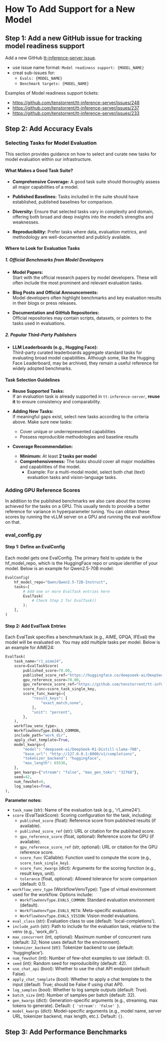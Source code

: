 # How To Add Support for a New Model

## Step 1: Add a new GitHub issue for tracking model readiness support

Add a new GitHub [tt-inference-server issue](https://github.com/tenstorrent/tt-inference-server/issues).

- use issue name format: `Model readiness support: {MODEL_NAME}`
- creat sub-issues for:
    - `Evals: {MODEL_NAME}`
    - `Benchmark targets: {MODEL_NAME}`

Examples of Model readiness support tickets:
* https://github.com/tenstorrent/tt-inference-server/issues/248
* https://github.com/tenstorrent/tt-inference-server/issues/237
* https://github.com/tenstorrent/tt-inference-server/issues/233


## Step 2: Add Accuracy Evals

### Selecting Tasks for Model Evaluation

This section provides guidance on how to select and curate new tasks for model evaluation within our infrastructure.


#### What Makes a Good Task Suite?

- **Comprehensive Coverage:**  A good task suite should thoroughly assess all major capabilities of a model.

- **Published Baselines:**  Tasks included in the suite should have established, published baselines for comparison.

- **Diversity:**  Ensure that selected tasks vary in complexity and domain, offering both broad and deep insights into the model’s strengths and weaknesses.

- **Reproducibility:**  Prefer tasks where data, evaluation metrics, and methodology are well-documented and publicly available.



#### Where to Look for Evaluation Tasks

##### 1. Official Benchmarks from Model Developers

- **Model Papers:**  
  Start with the official research papers by model developers. These will often include the most prominent and relevant evaluation tasks.

- **Blog Posts and Official Announcements:**  
  Model developers often highlight benchmarks and key evaluation results in their blogs or press releases.

- **Documentation and GitHub Repositories:**  
  Official repositories may contain scripts, datasets, or pointers to the tasks used in evaluations.

##### 2. Popular Third-Party Publishers

- **LLM Leaderboards (e.g., Hugging Face):**  
  Third-party curated leaderboards aggregate standard tasks for evaluating broad model capabilities. Although some, like the Hugging Face Leaderboard, may be archived, they remain a useful reference for widely adopted benchmarks.


#### Task Selection Guidelines

- **Reuse Supported Tasks:**  
  If an evaluation task is already supported in `tt-inference-server`, **reuse it** to ensure consistency and comparability.

- **Adding New Tasks:**  
  If meaningful gaps exist, select new tasks according to the criteria above. Make sure new tasks:
  - Cover unique or underrepresented capabilities
  - Possess reproducible methodologies and baseline results

- **Coverage Recommendation:**  
  - **Minimum:** At least **2 tasks per model**
  - **Comprehensiveness:** The tasks should cover all major modalities and capabilities of the model.
    - Example: For a multi-modal model, select both chat (text) evaluation tasks and vision-language tasks.

### Adding GPU Reference Scores

In addition to the published benchmarks we also care about the scores achieved for the tasks on a GPU. This usually tends to provide a better reference for variance in hyperparameter tuning. You can obtain these scores by running the vLLM server on a GPU and running the eval workflow on that.


### eval_config.py

#### Step 1: Define an EvalConfig
Each model gets one EvalConfig. The primary field to update is the hf_model_repo, which is the HuggingFace repo or unique identifier of your model. Below is an example for Qwen2.5-70B model:

```python
EvalConfig(
    hf_model_repo="Qwen/Qwen2.5-72B-Instruct",
    tasks=[
        # Add one or more EvalTask entries here
        EvalTask(
            # Check Step 2 for EvalTask()
        );  
    ],
)
```
#### Step 2: Add EvalTask Entries
Each EvalTask specifies a benchmark/task (e.g., AIME, GPQA, IFEval) the model will be evaluated on. You may add multiple tasks per model. Below is an example for AIME24:
```python
EvalTask(
    task_name="r1_aime24",
    score=EvalTaskScore(
        published_score=70.00,
        published_score_ref="https://huggingface.co/deepseek-ai/DeepSeek-R1-Distill-Llama-70B",
        gpu_reference_score=70.00,
        gpu_reference_score_ref="https://github.com/tenstorrent/tt-inference-server/issues/112",
        score_func=score_task_single_key,
        score_func_kwargs={
            "result_keys": [
                "exact_match,none",
            ],
            "unit": "percent",
        },
    ),
    workflow_venv_type=_
    WorkflowVenvType.EVALS_COMMON,
    include_path="work_dir",
    apply_chat_template=True,
    model_kwargs={
        "model": "deepseek-ai/DeepSeek-R1-Distill-Llama-70B",
        "base_url": "http://127.0.0.1:8000/v1/completions",
        "tokenizer_backend": "huggingface",
        "max_length": 65536,
    },
    gen_kwargs={"stream": "false", "max_gen_toks": "32768"},
    seed=42,
    num_fewshot=0,
    log_samples=True,
),
```

**Parameter notes:**
- `task_name` (str): Name of the evaluation task (e.g., 'r1_aime24').
- `score` (EvalTaskScore): Scoring configuration for the task, including:
    - `published_score` (float): Reference score from published results (if available).
    - `published_score_ref` (str): URL or citation for the published score.
    - `gpu_reference_score` (float, optional): Reference score for GPU (if available).
    - `gpu_reference_score_ref` (str, optional): URL or citation for the GPU reference score.
    - `score_func` (Callable): Function used to compute the score (e.g., `score_task_single_key`).
    - `score_func_kwargs` (dict): Arguments for the scoring function (e.g., result keys, unit).
    - `tolerance` (float, optional): Allowed tolerance for score comparison (default: 0.1).
- `workflow_venv_type` (WorkflowVenvType): Type of virtual environment used for the workflow. Options include:
    - `WorkflowVenvType.EVALS_COMMON`: Standard evaluation environment (default).
    - `WorkflowVenvType.EVALS_META`: Meta-specific evaluations.
    - `WorkflowVenvType.EVALS_VISION`: Vision model evaluations.
- `eval_class` (str): Evaluation class to use (default: 'local-completions').
- `include_path` (str): Path to include for the evaluation task, relative to the venv (e.g., 'work_dir').
- `max_concurrent` (int, optional): Maximum number of concurrent runs (default: 32; None uses default for the environment).
- `tokenizer_backend` (str): Tokenizer backend to use (default: 'huggingface').
- `num_fewshot` (int): Number of few-shot examples to use (default: 0).
- `seed` (int): Random seed for reproducibility (default: 42).
- `use_chat_api` (bool): Whether to use the chat API endpoint (default: False).
- `apply_chat_template` (bool): Whether to apply a chat template to the input (default: True; should be False if using chat API).
- `log_samples` (bool): Whether to log sample outputs (default: True).
- `batch_size` (int): Number of samples per batch (default: 32).
- `gen_kwargs` (dict): Generation-specific arguments (e.g., streaming, max tokens to generate). Default: `{ 'stream': 'False' }`.
- `model_kwargs` (dict): Model-specific arguments (e.g., model name, server URL, tokenizer backend, max length, etc.). Default: `{}`.


## Step 3: Add Performance Benchmarks

